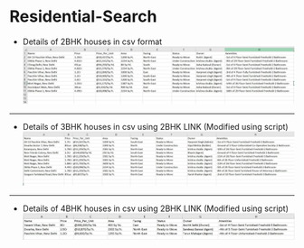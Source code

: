 # Residential-Search

* Details of 2BHK houses in csv format
![Screenshot](1st.jpg)

---------------------------------------------------------------------------

* Details of 3BHK houses in csv using 2BHK LINK (Modified using script)
![Screenshot](2nd.jpg)


---------------------------------------------------------------------------

* Details of 4BHK houses in csv using 2BHK LINK (Modified using script)
![Screenshot](3rd.jpg)
